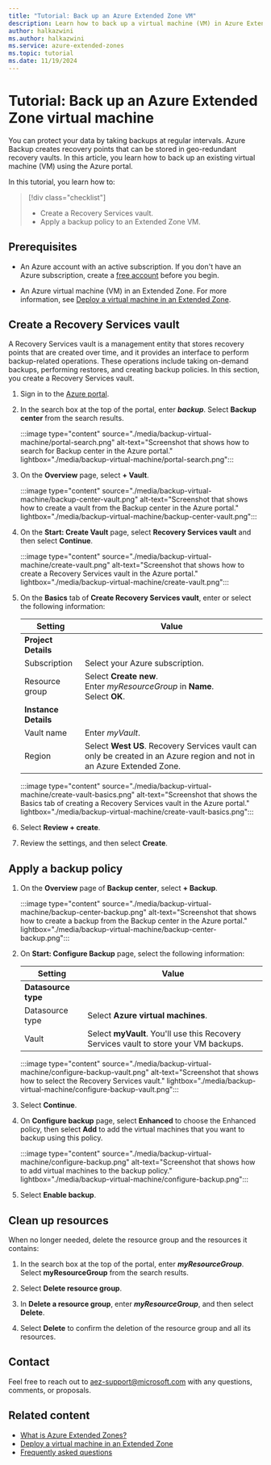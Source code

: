 ```yaml
---
title: "Tutorial: Back up an Azure Extended Zone VM"
description: Learn how to back up a virtual machine (VM) in Azure Extended Zones using the Azure portal.
author: halkazwini
ms.author: halkazwini
ms.service: azure-extended-zones
ms.topic: tutorial
ms.date: 11/19/2024
---
```


# Tutorial: Back up an Azure Extended Zone virtual machine

You can protect your data by taking backups at regular intervals. Azure Backup creates recovery points that can be stored in geo-redundant recovery vaults. In this article, you learn how to back up an existing virtual machine (VM) using the Azure portal.

In this tutorial, you learn how to:

> [!div class="checklist"]
> - Create a Recovery Services vault.
> - Apply a backup policy to an Extended Zone VM.

## Prerequisites

- An Azure account with an active subscription. If you don't have an Azure subscription, create a [free account](https://azure.microsoft.com/free/?WT.mc_id=A261C142F) before you begin.

- An Azure virtual machine (VM) in an Extended Zone. For more information, see [Deploy a virtual machine in an Extended Zone](deploy-vm-portal.md).

## Create a Recovery Services vault

A Recovery Services vault is a management entity that stores recovery points that are created over time, and it provides an interface to perform backup-related operations. These operations include taking on-demand backups, performing restores, and creating backup policies. In this section, you create a Recovery Services vault.

1. Sign in to the [Azure portal](https://portal.azure.com).

1. In the search box at the top of the portal, enter ***backup***. Select **Backup center** from the search results.

    :::image type="content" source="./media/backup-virtual-machine/portal-search.png" alt-text="Screenshot that shows how to search for Backup center in the Azure portal." lightbox="./media/backup-virtual-machine/portal-search.png":::

1. On the **Overview** page, select **+ Vault**.

    :::image type="content" source="./media/backup-virtual-machine/backup-center-vault.png" alt-text="Screenshot that shows how to create a vault from the Backup center in the Azure portal." lightbox="./media/backup-virtual-machine/backup-center-vault.png":::

1. On the **Start: Create Vault** page, select **Recovery Services vault** and then select **Continue**.

    :::image type="content" source="./media/backup-virtual-machine/create-vault.png" alt-text="Screenshot that shows how to create a Recovery Services vault in the Azure portal." lightbox="./media/backup-virtual-machine/create-vault.png":::

1. On the **Basics** tab of **Create Recovery Services vault**, enter or select the following information:

    | Setting | Value |
    | --- | --- |
    | **Project Details** |  |
    | Subscription | Select your Azure subscription. |
    | Resource group | Select **Create new**. </br> Enter *myResourceGroup* in **Name**. </br> Select **OK**. |
    | **Instance Details** |  |
    | Vault name | Enter *myVault*. |
    | Region | Select **West US**. Recovery Services vault can only be created in an Azure region and not in an Azure Extended Zone. |

    :::image type="content" source="./media/backup-virtual-machine/create-vault-basics.png" alt-text="Screenshot that shows the Basics tab of creating a Recovery Services vault in the Azure portal." lightbox="./media/backup-virtual-machine/create-vault-basics.png":::

1. Select **Review + create**.

1. Review the settings, and then select **Create**.

## Apply a backup policy

1. On the **Overview** page of **Backup center**, select **+ Backup**.

    :::image type="content" source="./media/backup-virtual-machine/backup-center-backup.png" alt-text="Screenshot that shows how to create a backup from the Backup center in the Azure portal." lightbox="./media/backup-virtual-machine/backup-center-backup.png":::

1. On **Start: Configure Backup** page, select the following information:

    | Setting | Value |
    | --- | --- |
    | **Datasource type** |  |
    | Datasource type | Select **Azure virtual machines**. |
    | Vault | Select **myVault**. You'll use this Recovery Services vault to store your VM backups. |

    :::image type="content" source="./media/backup-virtual-machine/configure-backup-vault.png" alt-text="Screenshot that shows how to select the Recovery Services vault." lightbox="./media/backup-virtual-machine/configure-backup-vault.png":::

1. Select **Continue**.

1. On **Configure backup** page, select **Enhanced** to choose the Enhanced policy, then select **Add** to add the virtual machines that you want to backup using this policy.

    :::image type="content" source="./media/backup-virtual-machine/configure-backup.png" alt-text="Screenshot that shows how to add virtual machines to the backup policy." lightbox="./media/backup-virtual-machine/configure-backup.png":::

1. Select **Enable backup**.

## Clean up resources

When no longer needed, delete the resource group and the resources it contains:

1. In the search box at the top of the portal, enter ***myResourceGroup***. Select **myResourceGroup** from the search results.

1. Select **Delete resource group**.

1. In **Delete a resource group**, enter ***myResourceGroup***, and then select **Delete**.

1. Select **Delete** to confirm the deletion of the resource group and all its resources.

## Contact

Feel free to reach out to [aez-support@microsoft.com](mailto:aez-support@microsoft.com) with any questions, comments, or proposals.

## Related content

- [What is Azure Extended Zones?](overview.md)
- [Deploy a virtual machine in an Extended Zone](deploy-vm-portal.md)
- [Frequently asked questions](faq.md)
